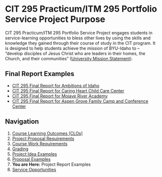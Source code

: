 # CIT 295 Practicum/ITM 295 Portfolio Service Project Purpose
CIT 295 Practicum/ITM 295 Portfolio Service Project engages students in service-learning opportunities to bless other lives by
using the skills and knowledge they gained through their course of study in the CIT program. It
is designed to help students achieve the mission of BYU-Idaho to – “develop disciples of Jesus
Christ who are leaders in their homes, the Church, and their communities” ([University Mission
Statement](https://www.byui.edu/about/byu-idaho-mission-statement)).

## Final Report Examples
- [CIT 295 Final Report for Ambitions of Idaho](https://webmailbyui-my.sharepoint.com/:w:/g/personal/kwg6_byui_edu/Eee1zPCNieVNp08wGB3R4o8B1IVVk8SucECJBQp75T_dfA?e=xWhRTp)
- [CIT 295 Final Report for Caring Heart Child Care Center](https://webmailbyui-my.sharepoint.com/:w:/g/personal/kwg6_byui_edu/EQmvYQBrp-5Diek5D4lvXKYBDM6Ah0mnq5A_JCRCFWGYaQ?e=xSiGIW)
- [CIT 295 Final Report for Mojave River Academy](https://webmailbyui-my.sharepoint.com/:w:/g/personal/kwg6_byui_edu/ERL1y3yh8n5Chi7tHSeAGoYBvf3Sxb_UIWz2X_Oe4S82PQ?e=RHljxi)
- [CIT 295 Final Report for Aspen Grove Family Camp and Conference Center](https://webmailbyui-my.sharepoint.com/:w:/g/personal/kwg6_byui_edu/EUR8O6CCogFJjR5y9P9NVFQBqaTSQncI0Y51TUap_MUILA?e=5VgSqz)

## Navigation
1. [Course Learning Outcomes (CLOs)](https://cit295.github.io/learning_outcomes)
2. [Project Proposal Requirements](https://cit295.github.io/proposal_requirements)
3. [Course Work Requirements](https://cit295.github.io/course_work_requirements)
4. [Grading](https://cit295.github.io/grading)
5. [Project Idea Examples](https://cit295.github.io/project_ideas)
6. [Proposal Examples](https://cit295.github.io/report_examples)
7. **You are Here:** Project Report Examples
8. [Service Opportunities](https://cit295.github.io/service_opportunities)
